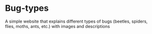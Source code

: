 # Bug-types
A simple website that explains different types of bugs (beetles, spiders, flies, moths, ants, etc.) with images and descriptions
